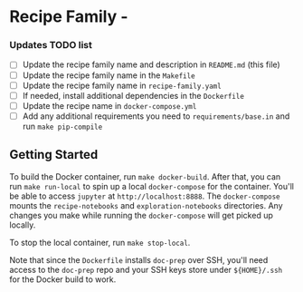 # Recipe Family - <RECIPE FAMILY NAME>

<ADD DESCRIPTION OF RECIPE FAMILY>

### Updates TODO list

- [ ] Update the recipe family name and description in `README.md` (this file)
- [ ] Update the recipe family name in the `Makefile`
- [ ] Update the recipe family name in `recipe-family.yaml`
- [ ] If needed, install additional dependencies in the `Dockerfile`
- [ ] Update the recipe name in `docker-compose.yml`
- [ ] Add any additional requirements you need to `requirements/base.in` and run `make pip-compile`

## Getting Started

To build the Docker container, run `make docker-build`. After that, you can run `make run-local`
to spin up a local `docker-compose` for the container. You'll be able to access `jupyter` at
`http://localhost:8888`. The `docker-compose` mounts the `recipe-notebooks` and
`exploration-notebooks` directories. Any changes you make while running the `docker-compose`
will get picked up locally.

To stop the local container, run `make stop-local`.

Note that since the `Dockerfile` installs `doc-prep` over SSH, you'll need access to the `doc-prep`
repo and your SSH keys store under `${HOME}/.ssh` for the Docker build to work.
